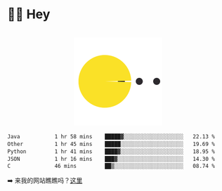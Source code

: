 
# 👋🏻 Hey
<div align="center">
	<br>
	<img src="https://raw.githubusercontent.com/Aniket965/Aniket965/master/pacman.svg?sanitize=true" width="200" height="200">
	<br>
</div>

<!--START_SECTION:waka-->

```txt
Java           1 hr 58 mins    █████▓░░░░░░░░░░░░░░░░░░░   22.13 %
Other          1 hr 45 mins    █████░░░░░░░░░░░░░░░░░░░░   19.69 %
Python         1 hr 41 mins    ████▓░░░░░░░░░░░░░░░░░░░░   18.95 %
JSON           1 hr 16 mins    ███▓░░░░░░░░░░░░░░░░░░░░░   14.30 %
C              46 mins         ██▒░░░░░░░░░░░░░░░░░░░░░░   08.74 %
```

<!--END_SECTION:waka-->

 ➡️  来我的网站瞧瞧吗？[这里](https://www.shaolongfei.com)
